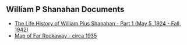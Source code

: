 <h2>William P Shanahan Documents</h2>
<ul>
<li><a href="./William P Shanahan.pdf">The Life History of William Pius Shanahan - Part 1 (May 5, 1924 - Fall, 1942)</a></li>
<li><a href="./Far Rockaway Map - 1935.jpeg">Map of Far Rockaway - circa 1935</a></li>
</ul>
